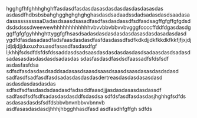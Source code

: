 hgghgfhfghhhghghffasdasdfasdasdasasdasdasdasdasdasasdas
asdasdfhdbsbsbahghgghghghghghasdasdsadaadssdadsadasdasdsaadasadassssssssssaDadasdsaasdsasadfasdfasdasdassdfsdfasdsagffgfgffgfgdsddsdsdsssdweewewhhhhhhhhhhhhvbvvbbvbbvvbvgggfccccffddfdgasdasdgggffgfgfgyhhhghttyggfgfhsasdsadasdasdasdasdasdasasdasdasadasdasd
ygdfdfasdasadasdfadsfaasdasdasdfasfdasdassdfsdfkdkdjjdkfkkdkfkkfjfjxjdjjdjdjdjjduxuxhxuasdfasasdfasdasdfgf l;khhjfsdsdfdsfdsfdssaddasdsadsaasdasdasdasdasdasdsadaasdasdsadasdsadasasdasdasdasdsadasdas
sdasfasdasdfasdsdfaassadfsfdsfsdf
asdasfasfdsa
sdfsdfasdasdasdsaddsadasasdsaasdsaasdsaasdsaasdasasdasdsdasd
sadfasdfsadfasdfasdsadasdasdasdasdertreasdasdasdasasdasd
asdasdasdasdasdas
sdfsdfsdfasdasdsdasdasdfadssddfaasdjjjasdasdasasdasdassdf
sadfasdfsdfsdfsadasdasdasddfsdasdsa
sdfdsfasdfasdasdasjhghhgfsdfds 
asdasasdasdsfsdfdsbbvbnvnbbvvbnnvb
asdfasasdasdasdjhhhjhbgghhasdfasd
asdfasdhfgffgh
sdfds
